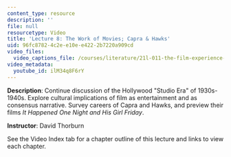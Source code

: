 ```yaml
---
content_type: resource
description: ''
file: null
resourcetype: Video
title: 'Lecture 8: The Work of Movies; Capra & Hawks'
uid: 96fc8782-4c2e-e10e-e422-2b7220a909cd
video_files:
  video_captions_file: /courses/literature/21l-011-the-film-experience-fall-2013/lecture-videos-notes/lecture-8-the-work-of-movies-capra-hawks/ilM34q8F6rY.vtt
video_metadata:
  youtube_id: ilM34q8F6rY
---
```


**Description**: Continue discussion of the Hollywood "Studio Era" of 1930s-1940s. Explore cultural implications of film as entertainment and as consensus narrative. Survey careers of Capra and Hawks, and preview their films _It Happened One Night and His Girl Friday_.

**Instructor**: David Thorburn

See the Video Index tab for a chapter outline of this lecture and links to view each chapter.
